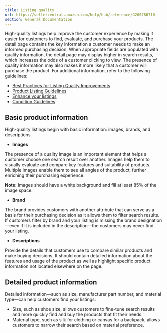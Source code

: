 ```yaml
---
title: Listing quality
url: https://sellercentral.amazon.com/help/hub/reference/G200786710
section: General Documentation
---
```


High-quality listings help improve the customer experience by making it easier
for customers to find, evaluate, and purchase your products. The detail page
contains the key information a customer needs to make an informed purchasing
decision. When appropriate fields are populated with quality information, the
detail page may display higher in search results, which increases the odds of
a customer clicking to view. The presence of quality information may also
makes it more likely that a customer will purchase the product. For additional
information, refer to the following guidelines:

  * [Best Practices for Listing Quality Improvements](/gp/help/G201140980)
  * [Product Listing Guidelines](/gp/help/G202073140)
  * [Enhance your listings](/gp/help/G200403880)
  * [Condition Guidelines](/gp/help/G200339950)

## Basic product information

High-quality listings begin with basic information: images, brands, and
descriptions.

  * **Images**

The presence of a quality image is an important element that helps a customer
choose one search result over another. Images help them to visually evaluate
and compare key features and suitability of products. Multiple images enable
them to see all angles of the product, further enriching their purchasing
experience.

**Note:** Images should have a white background and fill at least 85% of the
image space.

  * **Brand**

The brand provides customers with another attribute that can serve as a basis
for their purchasing decision as it allows them to filter search results. If
customers filter by brand and your listing is missing the brand
designation—even if it is included in the description—the customers may never
find your listing.

  * **Descriptions**

Provide the details that customers use to compare similar products and make
buying decisions. It should contain detailed information about the features
and usage of the product as well as highlight specific product information not
located elsewhere on the page.

## Detailed product information

Detailed information—such as size, manufacturer part number, and material
type—can help customers find your listings:

  * Size, such as shoe size, allows customers to fine-tune search results and more quickly find and buy the products that fit their needs.
  * Material type, such as silk for clothing or canvas for a backpack, allows customers to narrow their search based on material preference.

